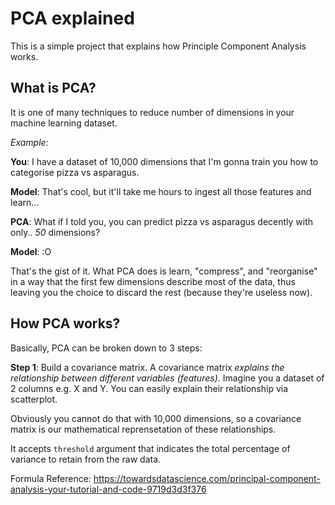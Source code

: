 # PCA explained

This is a simple project that explains how Principle Component Analysis works.

## What is PCA?
It is one of many techniques to reduce number of dimensions in your machine learning dataset.

*Example:*

**You**: I have a dataset of 10,000 dimensions that I'm gonna train you how to categorise pizza vs asparagus.

**Model**: That's cool, but it'll take me hours to ingest all those features and learn...

**PCA**: What if I told you, you can predict pizza vs asparagus decently with only.. *50* dimensions?

**Model**: :O

That's the gist of it. What PCA does is learn, "compress", and "reorganise" in a way that the first few dimensions describe most of the data, thus leaving you the choice to discard the rest (because they're useless now).

## How PCA works?

Basically, PCA can be broken down to 3 steps:

**Step 1**: Build a covariance matrix. A covariance matrix *explains the relationship between different variables (features)*. Imagine you a dataset of 2 columns e.g. X and Y. You can easily explain their relationship via scatterplot.

Obviously you cannot do that with 10,000 dimensions, so a covariance matrix is our mathematical reprensetation of these relationships.



It accepts `threshold` argument that indicates the total percentage of variance to retain from the raw data.

Formula Reference: https://towardsdatascience.com/principal-component-analysis-your-tutorial-and-code-9719d3d3f376